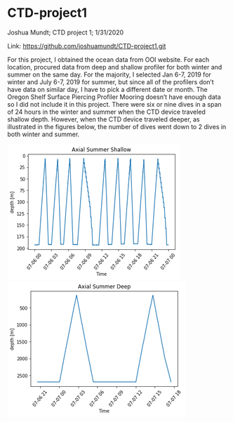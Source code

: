 # CTD-project1

Joshua Mundt;
CTD project 1;
1/31/2020

Link:  https://github.com/joshuamundt/CTD-project1.git

  For this project, I obtained the ocean data from OOI website. For each location, procured data from deep and shallow profiler for both winter and summer on the same day. For the majority,  I selected Jan 6-7, 2019 for winter and July 6-7, 2019 for summer, but since all of the profilers don’t have data on similar day, I have to pick a different date or month. The Oregon Shelf Surface Piercing Profiler Mooring doesn’t have enough data so I did not include it in this project. 
There were six or nine dives in a span of 24 hours in the winter and summer when the CTD device traveled shallow depth. However, when the CTD device traveled deeper, as illustrated in the figures below, the number of dives went down to 2 dives in both winter and summer.

![](images/Axial_Summer_Shallow.png)
![](images/Axial_Summer_Deep.png)

